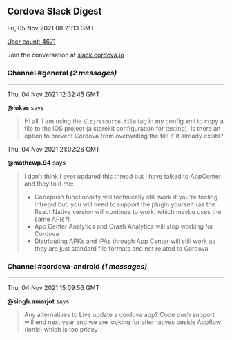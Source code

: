## Cordova Slack Digest
Fri, 05 Nov 2021 08:21:13 GMT

[User count: 4671](https://cordova.slack.com/)


Join the conversation at [slack.cordova.io](http://slack.cordova.io/)

### __Channel #general__ _(2 messages)_
---

Thu, 04 Nov 2021 12:32:45 GMT

__@lukas__ says 
> Hi all. I am using the `&lt;resource-file`  tag in my config.xml to copy a file to the iOS project (a storekit configuration for testing). Is there an option to prevent Cordova from overwriting the file if it already exists?
> 

Thu, 04 Nov 2021 21:02:26 GMT

__@mathewp.94__ says 
> I don't think I ever updated this thread but I have talked to AppCenter and they told me:
> - Codepush functionality will technically still work if you're feeling intrepid but, you will need to support the plugin yourself (as the React Native version will continue to work, which maybe uses the same APIs?)
> - App Center Analytics and Crash Analytics will stop working for Cordova
> - Distributing APKs and IPAs through App Center will still work as they are just standard file formats and not related to Cordova
> 

### __Channel #cordova-android__ _(1 messages)_
---

Thu, 04 Nov 2021 15:09:56 GMT

__@singh.amarjot__ says 
> Any alternatives to Live update a cordova app? Code push support will end next year and we are looking for alternatives beside Appflow (ionic) which is too pricey
> 
